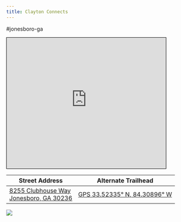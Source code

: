 ```yaml
---
title: Clayton Connects
---
```

#jonesboro-ga
<iframe width="425" height="350" src="https://www.openstreetmap.org/export/embed.html?bbox=-84.30030584335327%2C33.52601246931238%2C-84.28985595703126%2C33.53324780994429&amp;layer=transportmap&amp;marker=33.52963%2C-84.29507999999998" style="border: 1px solid black"></iframe>

| Street Address | Alternate Trailhead|
|----------------|--------------------|
|[8255 Clubhouse Way<br/>Jonesboro, GA  30236](https://www.openstreetmap.org/?mlat=33.529630&amp;mlon=-84.295080#map=17/33.529630/-84.295080&amp;layers=T1) | [GPS 33.52335° N, 84.30896° W](https://osm.org/go/ZHVE8RVmzl-?layers=T) |

<image src="/assets/clayton_connects_1.jpg"/>